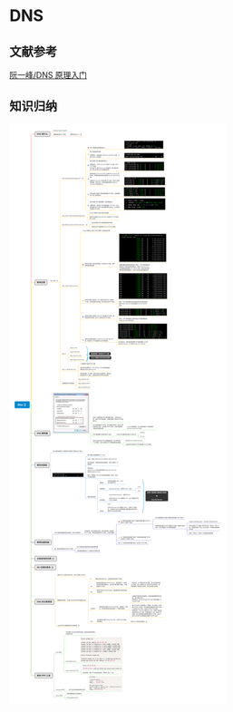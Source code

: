 # DNS

## 文献参考

[阮一峰/DNS 原理入门](http://www.ruanyifeng.com/blog/2016/06/dns.html)

## 知识归纳

![dns-xmind](dns.svg)